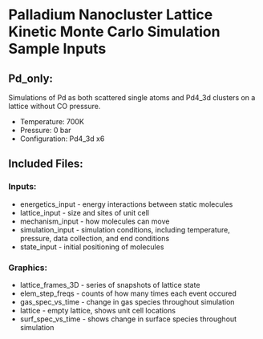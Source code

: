 # Palladium Nanocluster Lattice Kinetic Monte Carlo Simulation Sample Inputs

## Pd_only:
Simulations of Pd as both scattered single atoms and Pd4_3d clusters on a lattice without CO pressure.
- Temperature: 700K
- Pressure: 0 bar
- Configuration: Pd4_3d x6

## Included Files:
### Inputs:
- energetics_input - energy interactions between static molecules
- lattice_input - size and sites of unit cell
- mechanism_input - how molecules can move
- simulation_input - simulation conditions, including temperature, pressure, data collection, and end conditions
- state_input - initial positioning of molecules
	
### Graphics:
- lattice_frames_3D - series of snapshots of lattice state
- elem_step_freqs - counts of how many times each event occured
- gas_spec_vs_time - change in gas species throughout simulation
- lattice - empty lattice, shows unit cell locations
- surf_spec_vs_time - shows change in surface species throughout simulation
	